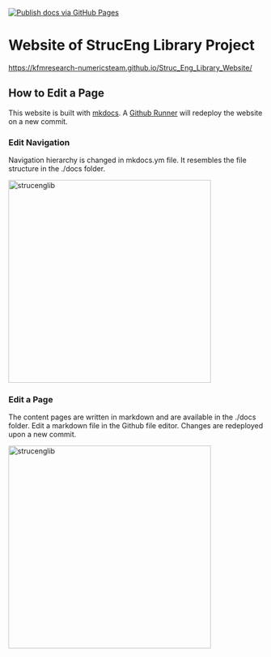 [![Publish docs via GitHub Pages](https://github.com/kfmResearch-NumericsTeam/Struc_Eng_Library_Website/actions/workflows/deploy.yml/badge.svg)](https://github.com/kfmResearch-NumericsTeam/Struc_Eng_Library_Website/actions/workflows/deploy.yml)

# Website of StrucEng Library Project

https://kfmresearch-numericsteam.github.io/Struc_Eng_Library_Website/


## How to Edit a Page
This website is built with [mkdocs](https://www.mkdocs.org/). A [Github Runner](https://github.com/kfmResearch-NumericsTeam/Struc_Eng_Library_Website/actions/workflows/deploy.yml) will redeploy the website on a new commit.

### Edit Navigation
Navigation hierarchy is changed in mkdocs.ym file. It resembles the file structure in the ./docs folder.  

<p align="left">
<img src="https://user-images.githubusercontent.com/2311941/196964646-1871193b-8af9-4129-94d0-f02bd015379e.png" alt="strucenglib" width="400"/>
</p>

### Edit a Page
The content pages are written in markdown and are available in the ./docs folder.
Edit a markdown file in the Github file editor. Changes are redeployed upon a new commit.

<p align="left">
<img src="https://user-images.githubusercontent.com/2311941/196965370-33f40404-eb83-4015-a1c6-c1cc770aa6ff.png" alt="strucenglib" width="400"/>
</p>
